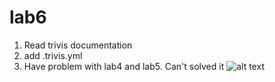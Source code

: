 # lab6
1. Read trivis documentation
2. add .trivis.yml
3. Have problem with lab4 and lab5. Can't solved it
![alt text](https://github.com/Dmytro32/foto/1.png "Error")
